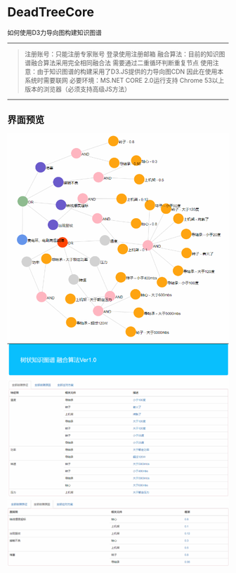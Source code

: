 # DeadTreeCore
如何使用D3力导向图构建知识图谱

------------------
> 注册账号：只能注册专家账号 登录使用注册邮箱
> 融合算法：目前的知识图谱融合算法采用完全相同融合法 需要通过二重循环判断重复节点
> 使用注意：由于知识图谱的构建采用了D3.JS提供的力导向图CDN 因此在使用本系统时需要联网
> 必要环境：MS.NET CORE 2.0运行支持 Chrome 53以上版本的浏览器（必须支持高级JS方法）
------------------
## 界面预览
![avatar](/Pictures/1.png)![avatar](/Pictures/2.png)![avatar](/Pictures/3.png)
